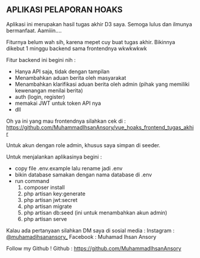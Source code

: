 ## APLIKASI PELAPORAN HOAKS

Aplikasi ini merupakan hasil tugas akhir D3 saya. Semoga lulus dan ilmunya bermanfaat. Aamiiin....

Fiturnya belum wah sih, karena mepet cuy buat tugas akhir. Bikinnya dikebut 1 minggu backend sama frontendnya wkwkwkwk 

Fitur backend ini begini nih :
- Hanya API saja, tidak dengan tampilan
- Menambahkan aduan berita oleh masyarakat
- Menambahkan klarifikasi aduan berita oleh admin (pihak yang memiliki kewenangan menilai berita)
- auth (login, register)
- memakai JWT untuk token API nya
- dll

Oh ya ini yang mau frontendnya silahkan cek di : https://github.com/MuhammadIhsanAnsory/vue_hoaks_frontend_tugas_akhir

Untuk akun dengan role admin, khusus saya simpan di seeder.

Untuk menjalankan aplikasinya begini :
- copy file .env.example lalu rename jadi .env
- bikin database samakan dengan nama database di .env
- run command 
    1. composer install
    2. php artisan key:generate
    3. php artisan jwt:secret
    4. php artisan migrate
    5. php artisan db:seed     (ini untuk menambahkan akun admin)
    6. php artisan serve

Kalau ada pertanyaan silahkan DM saya di sosial media :
Instagram : <a href="https://instagram.com/muhammadihsanansory_">@muhamadihsanansory_</a>
Facebook : Muhamad Ihsan Ansory

Follow my Github !
Github : <a href="https://github.com/MuhammadIhsanAnsory">https://github.com/MuhammadIhsanAnsory</a>

